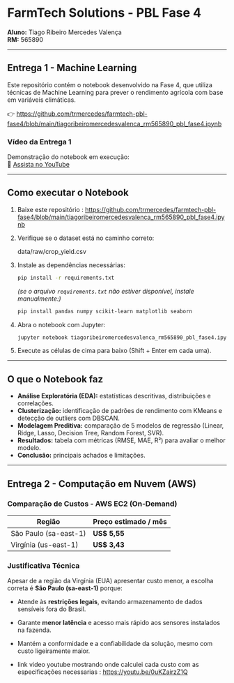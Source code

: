 # FarmTech Solutions - PBL Fase 4

**Aluno:** Tiago Ribeiro Mercedes Valença  
**RM:** 565890  

---

## Entrega 1 - Machine Learning

Este repositório contém o notebook desenvolvido na Fase 4, que utiliza técnicas de Machine Learning para prever o rendimento agrícola com base em variáveis climáticas.

👉 https://github.com/trmercedes/farmtech-pbl-fase4/blob/main/tiagoribeiromercedesvalenca_rm565890_pbl_fase4.ipynb

### Vídeo da Entrega 1
Demonstração do notebook em execução:  
🎥 [Assista no YouTube](https://youtu.be/UHmPTfmen34)

---

## Como executar o Notebook

1. Baixe este repositório :
https://github.com/trmercedes/farmtech-pbl-fase4/blob/main/tiagoribeiromercedesvalenca_rm565890_pbl_fase4.ipynb
   

2. Verifique se o dataset está no caminho correto:

   data/raw/crop_yield.csv

4. Instale as dependências necessárias:
   ```bash
   pip install -r requirements.txt
   ```
   *(se o arquivo `requirements.txt` não estiver disponível, instale manualmente:)*  
   ```bash
   pip install pandas numpy scikit-learn matplotlib seaborn
   ```

5. Abra o notebook com Jupyter:
   ```bash
   jupyter notebook tiagoribeiromercedesvalenca_rm565890_pbl_fase4.ipynb
   ```

6. Execute as células de cima para baixo (Shift + Enter em cada uma).

---

## O que o Notebook faz

- **Análise Exploratória (EDA):** estatísticas descritivas, distribuições e correlações.  
- **Clusterização:** identificação de padrões de rendimento com KMeans e detecção de outliers com DBSCAN.  
- **Modelagem Preditiva:** comparação de 5 modelos de regressão (Linear, Ridge, Lasso, Decision Tree, Random Forest, SVR).  
- **Resultados:** tabela com métricas (RMSE, MAE, R²) para avaliar o melhor modelo.  
- **Conclusão:** principais achados e limitações.

---

## Entrega 2 - Computação em Nuvem (AWS)

### Comparação de Custos - AWS EC2 (On-Demand)

| Região                  | Preço estimado / mês |
|-------------------------|-----------------------|
| São Paulo (sa-east-1)   | **US$ 5,55** |
| Virgínia (us-east-1)    | **US$ 3,43** |

### Justificativa Técnica
Apesar de a região da Virgínia (EUA) apresentar custo menor, a escolha correta é **São Paulo (sa-east-1)** porque:  
- Atende às **restrições legais**, evitando armazenamento de dados sensíveis fora do Brasil.  
- Garante **menor latência** e acesso mais rápido aos sensores instalados na fazenda.  
- Mantém a conformidade e a confiabilidade da solução, mesmo com custo ligeiramente maior.

- link video youtube mostrando onde calculei cada custo com as especificações necessarias : https://youtu.be/0uKZairzZ1Q
